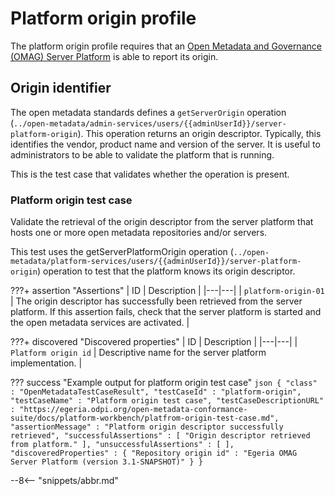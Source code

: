 <!-- SPDX-License-Identifier: CC-BY-4.0 -->
<!-- Copyright Contributors to the Egeria project. -->

# Platform origin profile

The platform origin profile requires that an [Open Metadata and
Governance (OMAG) Server Platform](/egeria-docs/concepts/omag-server-platform) is able to report its origin.

## Origin identifier

The open metadata standards defines a `getServerOrigin`
operation (`../open-metadata/admin-services/users/{{adminUserId}}/server-platform-origin`).
This operation returns an origin descriptor.
Typically, this identifies the vendor, product name and version of the server.
It is useful to administrators to be able to validate the platform that is running.

This is the test case that validates whether the operation is present.

### Platform origin test case

Validate the retrieval of the origin descriptor from the server platform that hosts one or more open metadata
repositories and/or servers.

This test uses the getServerPlatformOrigin operation (`../open-metadata/platform-services/users/{{adminUserId}}/server-platform-origin`)
operation to test that the platform knows its origin descriptor.

???+ assertion "Assertions"
    | ID | Description |
    |---|---|
    | `platform-origin-01` | The origin descriptor has successfully been retrieved from the server platform. If this assertion fails, check that the server platform is started and the open metadata services are activated. |

???+ discovered "Discovered properties"
    | ID | Description |
    |---|---|
    | `Platform origin id` | Descriptive name for the server platform implementation. |

??? success "Example output for platform origin test case"
    ```json
    {
      "class" : "OpenMetadataTestCaseResult",
      "testCaseId" : "platform-origin",
      "testCaseName" : "Platform origin test case",
      "testCaseDescriptionURL" : "https://egeria.odpi.org/open-metadata-conformance-suite/docs/platform-workbench/platfrom-origin-test-case.md",
      "assertionMessage" : "Platform origin descriptor successfully retrieved",
      "successfulAssertions" : [ "Origin descriptor retrieved from platform." ],
      "unsuccessfulAssertions" : [ ],
      "discoveredProperties" : {
        "Repository origin id" : "Egeria OMAG Server Platform (version 3.1-SNAPSHOT)"
      }
    }
    ```

--8<-- "snippets/abbr.md"
